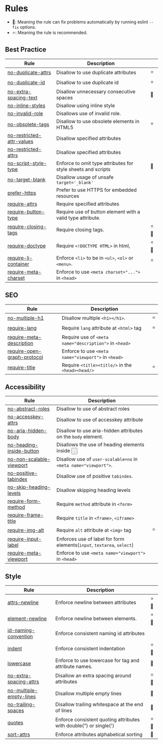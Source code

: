 <!-- This file is generated by 'yarn docs' command. Don't edit this -->

# Rules

- 🔧: Meaning the rule can fix problems automatically by running eslint `--fix` options.
- ⭐: Meaning the rule is recommended.

## Best Practice

| Rule                                                         | Description                                                  |      |
| ------------------------------------------------------------ | ------------------------------------------------------------ | ---- |
| [no-duplicate-attrs](rules/no-duplicate-attrs)               | Disallow to use duplicate attributes                         | ⭐   |
| [no-duplicate-id](rules/no-duplicate-id)                     | Disallow to use duplicate id                                 | ⭐   |
| [no-extra-spacing-text](rules/no-extra-spacing-text)         | Disallow unnecessary consecutive spaces                      | 🔧   |
| [no-inline-styles](rules/no-inline-styles)                   | Disallow using inline style                                  |      |
| [no-invalid-role](rules/no-invalid-role)                     | Disallows use of invalid role.                               |      |
| [no-obsolete-tags](rules/no-obsolete-tags)                   | Disallow to use obsolete elements in HTML5                   | ⭐   |
| [no-restricted-attr-values](rules/no-restricted-attr-values) | Disallow specified attributes                                |      |
| [no-restricted-attrs](rules/no-restricted-attrs)             | Disallow specified attributes                                |      |
| [no-script-style-type](rules/no-script-style-type)           | Enforce to omit type attributes for style sheets and scripts | 🔧   |
| [no-target-blank](rules/no-target-blank)                     | Disallow usage of unsafe `target='_blank'`                   |      |
| [prefer-https](rules/prefer-https)                           | Prefer to use HTTPS for embedded resources                   |      |
| [require-attrs](rules/require-attrs)                         | Require specified attributes                                 |      |
| [require-button-type](rules/require-button-type)             | Require use of button element with a valid type attribute.   |      |
| [require-closing-tags](rules/require-closing-tags)           | Require closing tags.                                        | ⭐🔧 |
| [require-doctype](rules/require-doctype)                     | Require `<!DOCTYPE HTML>` in html,                           | ⭐🔧 |
| [require-li-container](rules/require-li-container)           | Enforce `<li>` to be in `<ul>`, `<ol>` or `<menu>`.          | ⭐   |
| [require-meta-charset](rules/require-meta-charset)           | Enforce to use `<meta charset="...">` in `<head>`            |      |

## SEO

| Rule                                                             | Description                                            |     |
| ---------------------------------------------------------------- | ------------------------------------------------------ | --- |
| [no-multiple-h1](rules/no-multiple-h1)                           | Disallow multiple `<h1></h1>`.                         | ⭐  |
| [require-lang](rules/require-lang)                               | Require `lang` attribute at `<html>` tag               | ⭐  |
| [require-meta-description](rules/require-meta-description)       | Require use of `<meta name="description">` in `<head>` |     |
| [require-open-graph-protocol](rules/require-open-graph-protocol) | Enforce to use `<meta name="viewport">` in `<head>`    |     |
| [require-title](rules/require-title)                             | Require `<title><title/>` in the `<head><head/>`       | ⭐  |

## Accessibility

| Rule                                                       | Description                                                            |     |
| ---------------------------------------------------------- | ---------------------------------------------------------------------- | --- |
| [no-abstract-roles](rules/no-abstract-roles)               | Disallow to use of abstract roles                                      |     |
| [no-accesskey-attrs](rules/no-accesskey-attrs)             | Disallow to use of accesskey attribute                                 |     |
| [no-aria-hidden-body](rules/no-aria-hidden-body)           | Disallow to use aria-hidden attributes on the `body` element.          |     |
| [no-heading-inside-button](rules/no-heading-inside-button) | Disallows the use of heading elements inside <button>.                 |     |
| [no-non-scalable-viewport](rules/no-non-scalable-viewport) | Disallow use of `user-scalable=no` in `<meta name="viewport">`.        |     |
| [no-positive-tabindex](rules/no-positive-tabindex)         | Disallow use of positive `tabindex`.                                   |     |
| [no-skip-heading-levels](rules/no-skip-heading-levels)     | Disallow skipping heading levels                                       |     |
| [require-form-method](rules/require-form-method)           | Require `method` attribute in `<form>`                                 |     |
| [require-frame-title](rules/require-frame-title)           | Require `title` in `<frame>`, `<iframe>`                               |     |
| [require-img-alt](rules/require-img-alt)                   | Require `alt` attribute at `<img>` tag                                 | ⭐  |
| [require-input-label](rules/require-input-label)           | Enforces use of label for form elements(`input`, `textarea`, `select`) |     |
| [require-meta-viewport](rules/require-meta-viewport)       | Enforce to use `<meta name="viewport">` in `<head>`                    |     |

## Style

| Rule                                                     | Description                                                       |      |
| -------------------------------------------------------- | ----------------------------------------------------------------- | ---- |
| [attrs-newline](rules/attrs-newline)                     | Enforce newline between attributes                                | ⭐🔧 |
| [element-newline](rules/element-newline)                 | Enforce newline between elements.                                 | ⭐🔧 |
| [id-naming-convention](rules/id-naming-convention)       | Enforce consistent naming id attributes                           |      |
| [indent](rules/indent)                                   | Enforce consistent indentation                                    | ⭐🔧 |
| [lowercase](rules/lowercase)                             | Enforce to use lowercase for tag and attribute names.             | 🔧   |
| [no-extra-spacing-attrs](rules/no-extra-spacing-attrs)   | Disallow an extra spacing around attributes                       | ⭐🔧 |
| [no-multiple-empty-lines](rules/no-multiple-empty-lines) | Disallow multiple empty lines                                     | 🔧   |
| [no-trailing-spaces](rules/no-trailing-spaces)           | Disallow trailing whitespace at the end of lines                  | 🔧   |
| [quotes](rules/quotes)                                   | Enforce consistent quoting attributes with double(") or single(') | ⭐🔧 |
| [sort-attrs](rules/sort-attrs)                           | Enforce attributes alphabetical sorting                           | 🔧   |
